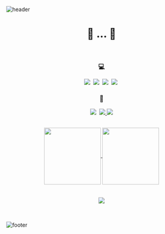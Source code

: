 ![header](https://capsule-render.vercel.app/api?type=rect&color=auto&height=100&section=header&text=👋&fontSize=50&fontColor=000000&theme=tokyonight)
<br/>
<h1 align="center">🐢 ... 🐌</h1>
<br/>

<div>
  <h3 align="center">💻</h3>
  <p align="center">
    <img src="https://img.shields.io/badge/Java-007396?style=flat-square&logo=Java&logoColor=white"/></a>&nbsp
    <img src="https://img.shields.io/badge/Javascript-ffb13b?style=flat-square&logo=javascript&logoColor=white"/></a>&nbsp 
    <img src="https://img.shields.io/badge/Mysql-E6B91E?style=flat-square&logo=MySql&logoColor=white"/></a>&nbsp
    <img src="https://img.shields.io/badge/Oracle-F80000?style=flat-square&logo=Oracle&logoColor=white"/></a>&nbsp 
  </p>
  
  <h3 align="center">📡</h3>
  <p align="center">
    <a href="https://www.instagram.com/"><img src="https://img.shields.io/badge/Instagram-E4405F?style=flat-square&logo=Instagram&logoColor=white&link=https://www.instagram.com/hye_inisfree/"/></a>&nbsp
    <a href="mailto:ybkz17@naver.com"><img src="https://img.shields.io/badge/Naver-03C75A?style=flat-square&logo=Naver&logoColor=white&link=ybkz17@naver.com"/>
    <a href="mailto:quaestio17@gmail.com"><img src="https://img.shields.io/badge/Gmail-d14836?style=flat-square&logo=Gmail&logoColor=white&link=quaestio17@gmail.com"/></a></a>
  </p>
  <br/>
  <div align="center">
    <a href="https://github.com/anuraghazra/github-readme-stats">
      <img height=150 align="center" src="https://github-readme-stats.vercel.app/api?username=peaknicc&theme=tokyonight" />
    </a>
    <a href="https://github.com/anuraghazra/convoychat">
      <img height=150 align="center" src="https://github-readme-stats.vercel.app/api/top-langs?username=peaknicc&layout=compact&langs_count=8&card_width=320&theme=tokyonight" />
    </a>
  </div>
  <br/>
  <br/>
  <div align="center">
    <a href="https://github/peaknicc"><img src="https://hits.seeyoufarm.com/api/count/incr/badge.svg?url=https%3A%2F%2Fgithub.com%2Fpeaknicc%2Fhit-counter&count_bg=%2354CF5F&title_bg=%2348C7D1&icon=&icon_color=%23E7E7E7&title=hits&edge_flat=false"/></a>
  </div>
  <br/>
  <br/>
</div>


![footer](https://capsule-render.vercel.app/api?type=rect&color=auto&height=100&section=header&text=🤙&fontSize=50&fontColor=000000&theme=tokyonight)
